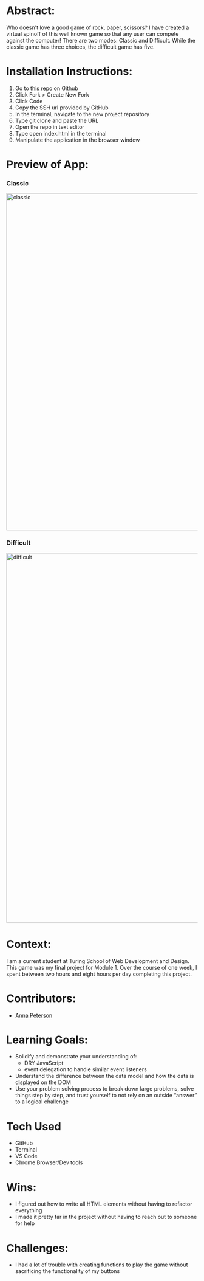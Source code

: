 # Abstract:
Who doesn't love a good game of rock, paper, scissors? I have created a virtual spinoff of this well known game so that any user can compete against the computer! There are two modes: Classic and Difficult. While the classic game has three choices, the difficult game has five.

# Installation Instructions:
1. Go to [this repo](git@github.com:AnnaPete/rock-paper-scissors.git) on Github
2. Click Fork > Create New Fork
3. Click Code
4. Copy the SSH url provided by GitHub
5. In the terminal, navigate to the new project repository
6. Type git clone and paste the URL
7. Open the repo in text editor
8. Type open index.html in the terminal
9. Manipulate the application in the browser window

# Preview of App:

### Classic 
<img width="887" alt="classic" src="https://user-images.githubusercontent.com/107816053/192657741-bdaf9ecd-0b9b-42c4-b528-eeed360b4268.png">

### Difficult 
<img width="973" alt="difficult" src="https://user-images.githubusercontent.com/107816053/192657780-72351d1b-1ce2-41f9-8b0d-f4d1803a7bb6.png">


# Context:
I am a current student at Turing School of Web Development and Design. This game was my final project for Module 1. Over the course of one week, I spent between two hours and eight hours per day completing this project.

# Contributors:
- [Anna Peterson](https://github.com/annapete)

# Learning Goals:
- Solidify and demonstrate your understanding of:
    - DRY JavaScript
    - event delegation to handle similar event listeners
- Understand the difference between the data model and how the data is displayed on the DOM
- Use your problem solving process to break down large problems, solve things step by step, and trust yourself to not rely on an outside “answer” to a logical challenge

# Tech Used
- GitHub
- Terminal
- VS Code
- Chrome Browser/Dev tools

# Wins:
- I figured out how to write all HTML elements without having to refactor everything
- I made it pretty far in the project without having to reach out to someone for help

# Challenges:
- I had a lot of trouble with creating functions to play the game without sacrificing the functionality of my buttons
